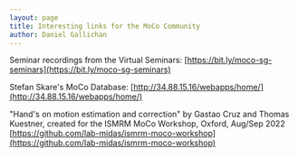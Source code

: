 ```yaml
---
layout: page
title: Interesting links for the MoCo Community
author: Daniel Gallichan
---
```


Seminar recordings from the Virtual Seminars: [https://bit.ly/moco-sg-seminars](https://bit.ly/moco-sg-seminars)

Stefan Skare's MoCo Database: [http://34.88.15.16/webapps/home/](http://34.88.15.16/webapps/home/)

"Hand's on motion estimation and correction" by Gastao Cruz and Thomas Kuestner, created for the ISMRM MoCo Workshop, Oxford, Aug/Sep 2022 [https://github.com/lab-midas/ismrm-moco-workshop](https://github.com/lab-midas/ismrm-moco-workshop)


